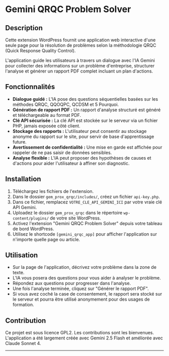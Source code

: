 # Gemini QRQC Problem Solver

## Description

Cette extension WordPress fournit une application web interactive d'une seule page pour la résolution de problèmes selon la méthodologie QRQC (Quick Response Quality Control).

L'application guide les utilisateurs à travers un dialogue avec l'IA Gemini pour collecter des informations sur un problème d'entreprise, structurer l'analyse et générer un rapport PDF complet incluant un plan d'actions.

## Fonctionnalités

* **Dialogue guidé :** L'IA pose des questions séquentielles basées sur les méthodes QRQC, QQOQPC, QCDSM et 5 Pourquoi.
* **Génération de rapport PDF :** Un rapport d'analyse structuré est généré et téléchargeable au format PDF.
* **Clé API sécurisée :** La clé API est stockée sur le serveur via un fichier PHP, jamais exposée côté client.
* **Stockage des rapports :** L'utilisateur peut consentir au stockage anonyme du rapport sur le site, pour servir de base d'apprentissage future.
* **Avertissement de confidentialité :** Une mise en garde est affichée pour rappeler de ne pas saisir de données sensibles.
* **Analyse flexible :** L'IA peut proposer des hypothèses de causes et d'actions pour aider l'utilisateur à affiner son diagnostic.

## Installation

1.  Téléchargez les fichiers de l'extension.
2.  Dans le dossier `gem_prox_qrqc/includes/`, créez un fichier `api-key.php`.
3.  Dans ce fichier, remplacez `VOTRE_CLE_API_GEMINI_ICI` par votre vraie clé API Gemini.
4.  Uploadez le dossier `gem_prox_qrqc` dans le répertoire `wp-content/plugins/` de votre site WordPress.
5.  Activez l'extension "Gemini QRQC Problem Solver" depuis votre tableau de bord WordPress.
6.  Utilisez le shortcode `[gemini_qrqc_app]` pour afficher l'application sur n'importe quelle page ou article.

## Utilisation

* Sur la page de l'application, décrivez votre problème dans la zone de texte.
* L'IA vous posera des questions pour vous aider à analyser le problème.
* Répondez aux questions pour progresser dans l'analyse.
* Une fois l'analyse terminée, cliquez sur "Générer le rapport PDF".
* Si vous avez coché la case de consentement, le rapport sera stocké sur le serveur et pourra être utilisé anonymement pour des usages de formation.

## Contribution

Ce projet est sous licence GPL2. Les contributions sont les bienvenues.
L'application a été largement créée avec Gemini 2.5 Flash et améliorée avec Claude Sonnet 4. 


---
